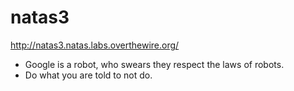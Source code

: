 # natas3

http://natas3.natas.labs.overthewire.org/

* Google is a robot, who swears they respect the laws of robots.
* Do what you are told to not do.
